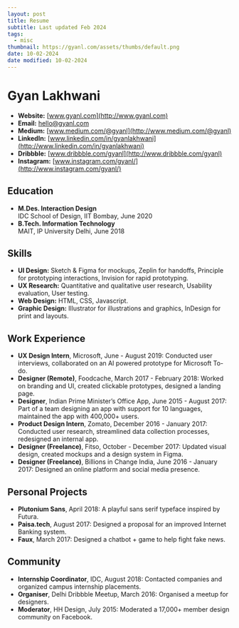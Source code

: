 ```yaml
---
layout: post
title: Resume
subtitle: Last updated Feb 2024
tags:
  - misc
thumbnail: https://gyanl.com/assets/thumbs/default.png
date: 10-02-2024
date modified: 10-02-2024
---
```

# Gyan Lakhwani

- **Website:** [www.gyanl.com](http://www.gyanl.com)
- **Email:** [hello@gyanl.com](mailto:hello@gyanl.com)
- **Medium:** [www.medium.com/@gyanl](http://www.medium.com/@gyanl)
- **LinkedIn:** [www.linkedin.com/in/gyanlakhwani](http://www.linkedin.com/in/gyanlakhwani)
- **Dribbble:** [www.dribbble.com/gyanl](http://www.dribbble.com/gyanl)
- **Instagram:** [www.instagram.com/gyanl/](http://www.instagram.com/gyanl/)
## Education

- **M.Des. Interaction Design**<br>IDC School of Design, IIT Bombay, June 2020
- **B.Tech. Information Technology**<br>MAIT, IP University Delhi, June 2018

## Skills

- **UI Design:** Sketch & Figma for mockups, Zeplin for handoffs, Principle for prototyping interactions, Invision for rapid prototyping.
- **UX Research:** Quantitative and qualitative user research, Usability evaluation, User testing.
- **Web Design:** HTML, CSS, Javascript.
- **Graphic Design:** Illustrator for illustrations and graphics, InDesign for print and layouts.

## Work Experience

- **UX Design Intern**, Microsoft, June - August 2019: Conducted user interviews, collaborated on an AI powered prototype for Microsoft To-do.
- **Designer (Remote)**, Foodcache, March 2017 - February 2018: Worked on branding and UI, created clickable prototypes, designed a landing page.
- **Designer**, Indian Prime Minister’s Office App, June 2015 - August 2017: Part of a team designing an app with support for 10 languages, maintained the app with 400,000+ users.
- **Product Design Intern**, Zomato, December 2016 - January 2017: Conducted user research, streamlined data collection processes, redesigned an internal app.
- **Designer (Freelance)**, Fitso, October - December 2017: Updated visual design, created mockups and a design system in Figma.
- **Designer (Freelance)**, Billions in Change India, June 2016 - January 2017: Designed an online platform and social media presence.

## Personal Projects

- **Plutonium Sans**, April 2018: A playful sans serif typeface inspired by Futura.
- **Paisa.tech**, August 2017: Designed a proposal for an improved Internet Banking system.
- **Faux**, March 2017: Designed a chatbot + game to help fight fake news.

## Community

- **Internship Coordinator**, IDC, August 2018: Contacted companies and organized campus internship placements.
- **Organiser**, Delhi Dribbble Meetup, March 2016: Organised a meetup for designers.
- **Moderator**, HH Design, July 2015: Moderated a 17,000+ member design community on Facebook.
